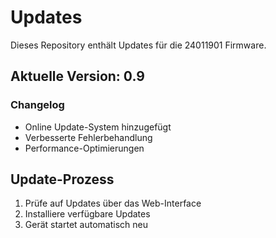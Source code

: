 # Updates

Dieses Repository enthält Updates für die 24011901 Firmware.

## Aktuelle Version: 0.9

### Changelog
- Online Update-System hinzugefügt
- Verbesserte Fehlerbehandlung
- Performance-Optimierungen

## Update-Prozess
1. Prüfe auf Updates über das Web-Interface
2. Installiere verfügbare Updates
3. Gerät startet automatisch neu
